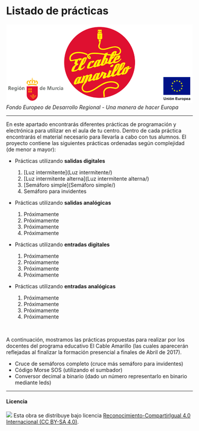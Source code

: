 # Listado de prácticas

<img src="ElCableAmarillo.png" /><br>
*Fondo Europeo de Desarrollo Regional - Una manera de hacer Europa*



***



En este apartado encontrarás diferentes prácticas de programación y electrónica para utilizar en el aula de tu centro. Dentro de cada práctica encontrarás el material necesario para llevarla a cabo con tus alumnos. El proyecto contiene las siguientes prácticas ordenadas según complejidad (de menor a mayor):

- Prácticas utilizando **salidas digitales**
    1. [Luz intermitente](Luz intermitente/)
    2. [Luz intermitente alterna](Luz intermitente alterna/)
    3. [Semáforo simple](Semáforo simple/)
    4. Semáforo para invidentes
    
- Prácticas utilizando **salidas analógicas**
    1. Próximamente
    2. Próximamente
    3. Próximamente
    4. Próximamente

- Prácticas utilizando **entradas digitales**
    1. Próximamente
    2. Próximamente
    3. Próximamente
    4. Próximamente

- Prácticas utilizando **entradas analógicas**
    1. Próximamente
    2. Próximamente
    3. Próximamente
    4. Próximamente

<br />

A continuación, mostramos las prácticas propuestas para realizar por los docentes del programa educativo El Cable Amarillo (las cuales aparecerán reflejadas al finalizar la formación presencial a finales de Abril de 2017).

- Cruce de semáforos completo (cruce más semáforo para invidentes)
- Código Morse SOS (utilizando el sumbador)
- Conversor decimal a binario (dado un número representarlo en binario mediante leds)

***



#### Licencia

<img src="http://i.creativecommons.org/l/by-sa/4.0/88x31.png" /> Esta obra se distribuye bajo licencia [Reconocimiento-CompartirIgual 4.0 Internacional (CC BY-SA 4.0)](https://creativecommons.org/licenses/by-sa/4.0/deed.es_ES).
